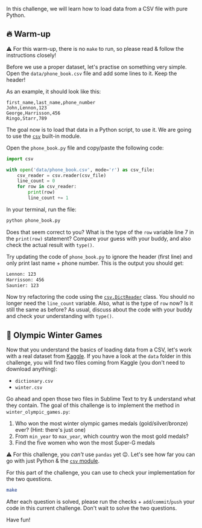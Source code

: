 In this challenge, we will learn how to load data from a CSV file with pure Python.

## 🔥 Warm-up

⚠️ For this warm-up, there is no `make` to run, so please read & follow the instructions closely!

Before we use a proper dataset, let's practise on something very simple.
Open the `data/phone_book.csv` file and add some lines to it. Keep the header!

As an example, it should look like this:

```csv
first_name,last_name,phone_number
John,Lennon,123
George,Harrisson,456
Ringo,Starr,789
```

The goal now is to load that data in a Python script, to use it. We are going to use the [`csv`](https://docs.python.org/3/library/csv.html) built-in module.

Open the `phone_book.py` file and copy/paste the following code:

```python
import csv

with open('data/phone_book.csv', mode='r') as csv_file:
    csv_reader = csv.reader(csv_file)
    line_count = 0
    for row in csv_reader:
        print(row)
        line_count += 1
```

In your terminal, run the file:

```bash
python phone_book.py
```

Does that seem correct to you? What is the type of the `row` variable line 7 in the `print(row)` statement? Compare your guess with your buddy, and also check the actual result with `type()`.

Try updating the code of `phone_book.py` to ignore the header (first line) and only print last name + phone number. This is the output you should get:

```bash
Lennon: 123
Harrisson: 456
Saunier: 123
```

Now try refactoring the code using the [`csv.DictReader`](https://docs.python.org/3/library/csv.html#csv.DictReader) class. You should no longer need the `line_count` variable. Also, what is the type of `row` now? Is it still the same as before? As usual, discuss about the code with your buddy and check your understanding with `type()`.

## 🏅 Olympic Winter Games

Now that you understand the basics of loading data from a CSV, let's work with a real dataset from [Kaggle](https://www.kaggle.com/the-guardian/olympic-games). If you have a look at the `data` folder in this challenge, you will find two files coming from Kaggle (you don't need to download anything):

- `dictionary.csv`
- `winter.csv`

Go ahead and open those two files in Sublime Text to try & understand what they contain. The goal of this challenge is to implement the method in `winter_olympic_games.py`:

1. Who won the most winter olympic games medals (gold/silver/bronze) ever? (Hint: there's just one)
2. From `min_year` to `max_year`, which country won the most gold medals?
3. Find the five women who won the most Super-G medals

⚠️ For this challenge, you _can't_ use `pandas` yet 😉. Let's see how far you can go with just Python & the [`csv` module](https://docs.python.org/3/library/csv.html).

For this part of the challenge, you can use to check your implementation for the two questions.

```bash
make
```

After each question is solved, please run the checks + `add`/`commit`/`push` your code in this current challenge. Don't wait to solve the two questions.

Have fun!
